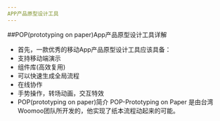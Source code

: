 ```yaml
---
APP产品原型设计工具
---
```


##POP(prototyping on paper)App产品原型设计工具详解

- 首先，一款优秀的移动App产品原型设计工具应该具备：
 - 支持移动端演示
 - 组件库(高效复用)
 - 可以快速生成全局流程
 - 在线协作
 - 手势操作，转场动画，交互特效
- POP(prototyping on paper)简介
	POP-Prototyping on Paper 是由台湾Woomoo团队所开发的，他实现了纸本流程动起来的可能。
